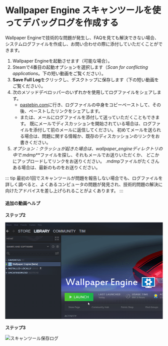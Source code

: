 # Wallpaper Engine スキャンツールを使ってデバッグログを作成する

Wallpaper Engineで技術的な問題が発生し、FAQを見ても解決できない場合、システムログファイルを作成し、お問い合わせの際に添付していただくことができます。

1. Wallpaper Engineを起動させます（可能な場合）。
2. Steamで4番目の起動オプションを選択します（*Scan for conflicting applications*。下の短い動画をご覧ください）。
3. **Save Full Log**をクリックし、デスクトップに保存します（下の短い動画をご覧ください）。
4. 次のメソッドデベロッパーのいずれかを使用してログファイルをシェアします。
    * [pastebin.com](https://pastebin.com/)に行き、ログファイルの中身をコピーペーストして、その後、ペーストしたリンクをシェアします。
    * または、メールにログファイルを添付して送っていただくこともできます。 既にメールでディスカッションを開始されている場合は、ログファイルを添付して前のメールに返信してください。 初めてメールを送られる場合は、問題に関する情報か、既存のディスカッションのリンクをお書きください。
5. *オプション：*クラッシュが起きた場合は、*wallpaper_engine*ディレクトリの中で**.mdmp**ファイルを探し、それもメールでお送りいただくか、 どこかにアップロードしてリンクをお送りください。 .mdmpファイルがたくさんある場合は、最新のものをお送りください。

::: tip
最初の1回でスキャンツールが問題を報告しない場合でも、ログファイルを詳しく調べると、よくあるコンピュータの問題が発見され、技術的問題の解決に向けたアドバイスを差し上げられることがよくあります。
:::

#### 追加の動画ヘルプ

**ステップ2**

![スキャンツール起動オプション](./scantoollaunch.gif)

**ステップ3**

![スキャンツール保存ログ](./scantoolsave.gif)
